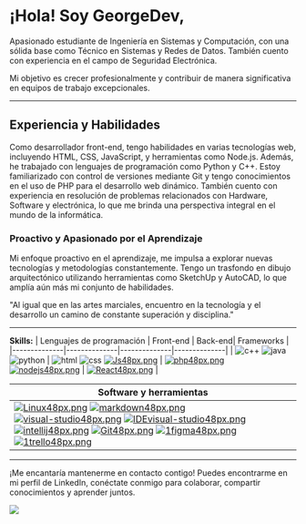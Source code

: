 # ¡Hola! Soy GeorgeDev,  
Apasionado estudiante de Ingeniería en Sistemas y Computación, con una sólida base como Técnico en Sistemas y Redes de Datos. También cuento con experiencia en el campo de Seguridad Electrónica.

Mi objetivo es crecer profesionalmente y contribuir de manera significativa en equipos de trabajo excepcionales.

--------------
## Experiencia y Habilidades

Como desarrollador front-end, tengo habilidades en varias tecnologías web, incluyendo HTML, CSS, JavaScript, y herramientas como Node.js. Además, he trabajado con lenguajes de programación como Python y C++. Estoy familiarizado con control de versiones mediante Git y tengo conocimientos en el uso de PHP para el desarrollo web dinámico. También cuento con experiencia en resolución de problemas relacionados con Hardware, Software y electrónica, lo que me brinda una perspectiva integral en el mundo de la informática.

### Proactivo y Apasionado por el Aprendizaje

Mi enfoque proactivo en el aprendizaje, me impulsa a explorar nuevas tecnologías y metodologías constantemente. 
Tengo un trasfondo en dibujo arquitectónico utilizando herramientas como SketchUp y AutoCAD, lo que amplía aún más mi conjunto de habilidades.

"Al igual que en las artes marciales, encuentro en la tecnología y el desarrollo un camino de constante superación y disciplina."

--------------

**Skills:**
| Lenguajes de programación | Front-end | Back-end| Frameworks | 
|--------------|--------------|--------------|--------------|
| ![c++](https://user-images.githubusercontent.com/54302061/211190233-b7b57818-3537-4035-b5ba-a930e0abbbb8.png) ![java](https://user-images.githubusercontent.com/54302061/211168153-061a83aa-e2f9-45eb-bb4c-0db1679f0bc0.png) ![python](https://user-images.githubusercontent.com/54302061/211168102-fb84a548-1019-4fb4-8ed4-d89a9b8fb4e4.png) | ![html](https://user-images.githubusercontent.com/54302061/211168057-9d053689-3a2a-46b1-bfbb-1395ab3e893b.png) ![css](https://user-images.githubusercontent.com/54302061/211168069-013c48b5-fb25-4bcf-950a-55aa30cf8720.png) [![Js48px.png](https://i.postimg.cc/SxR4R1Jh/Js48px.png)](https://postimg.cc/nCygwk4R) | [![php48px.png](https://i.postimg.cc/5ypcN8Jy/php48px.png)](https://postimg.cc/hQJZ2zfR) [![nodejs48px.png](https://i.postimg.cc/LsQ1cbw0/nodejs48px.png)](https://postimg.cc/kV8G8fnx) | [![React48px.png](https://i.postimg.cc/CMC7PzH2/React48px.png)](https://postimg.cc/yWd0W6Gh) | 

| Software y herramientas |
|--------------|
| [![Linux48px.png](https://i.postimg.cc/9FChKw3w/Linux48px.png)](https://postimg.cc/nMRgQzhn) [![markdown48px.png](https://i.postimg.cc/d3P4cQXb/markdown48px.png)](https://postimg.cc/G8KkkRbK) [![visual-studio48px.png](https://i.postimg.cc/7h6sgvDw/visual-studio48px.png)](https://postimg.cc/G8WxC5H5) [![IDEvisual-studio48px.png](https://i.postimg.cc/QN0RRkdK/IDEvisual-studio48px.png)](https://postimg.cc/rzRn44Wq) [![intellij48px.png](https://i.postimg.cc/mgNqyQJr/intellij48px.png)](https://postimg.cc/G4tqcsc0) [![Git48px.png](https://i.postimg.cc/fLXR8qNd/Git48px.png)](https://postimg.cc/1nmStH4R) [![1figma48px.png](https://i.postimg.cc/kGKRtX4k/1figma48px.png)](https://postimg.cc/N2Gj3tR4) [![1trello48px.png](https://i.postimg.cc/4Nvhfdjc/1trello48px.png)](https://postimg.cc/KRzYQZGc) |

--------------

¡Me encantaría mantenerme en contacto contigo! 
Puedes encontrarme en mi perfil de LinkedIn, conéctate conmigo para colaborar, compartir conocimientos y aprender juntos.

[![](https://user-images.githubusercontent.com/54302061/211169314-64c36b3c-93cb-40ad-9e5d-4071d19552d5.png)](https://www.linkedin.com/in/georgedev17/)

<!--
[![trophy](https://github-profile-trophy.vercel.app/?username=https://github.com/Jorge-Bedoya)](https://github.com/ryo-ma/github-profile-trophy)

[![Top Langs](https://github-readme-stats.vercel.app/api/top-langs/?username=https://github.com/Jorge-Bedoya)](https://github.com/anuraghazra/github-readme-stats)

![GitHub stats](https://github-readme-stats.vercel.app/api?username=https://github.com/Jorge-Bedoya&show_icons=true)  

![GitHub metrics](https://metrics.lecoq.io/https://github.com/Jorge-Bedoya)  

![GitHub streak stats](https://github-readme-streak-stats.herokuapp.com/?user=https://github.com/Jorge-Bedoya)  

![Profile views](https://gpvc.arturio.dev/https://github.com/Jorge-Bedoya)

<!--
**Jorge-Bedoya/Jorge-Bedoya** is a ✨ _special_ ✨ repository because its `README.md` (this file) appears on your GitHub profile.

Here are some ideas to get you started:

- 🔭 I’m currently working on ...
- 🌱 I’m currently learning ...
- 👯 I’m looking to collaborate on ...
- 🤔 I’m looking for help with ...
- 💬 Ask me about ...
- 📫 How to reach me: ...
- 😄 Pronouns: ...
- ⚡ Fun fact: ...
-->
